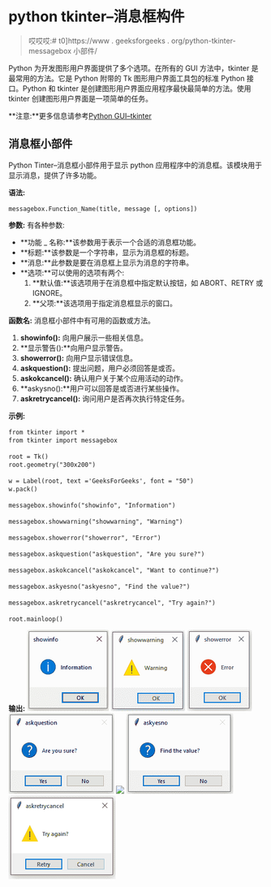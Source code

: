 # python tkinter–消息框构件

> 哎哎哎:# t0]https://www . geeksforgeeks . org/python-tkinter-messagebox 小部件/

Python 为开发图形用户界面提供了多个选项。在所有的 GUI 方法中，tkinter 是最常用的方法。它是 Python 附带的 Tk 图形用户界面工具包的标准 Python 接口。Python 和 tkinter 是创建图形用户界面应用程序最快最简单的方法。使用 tkinter 创建图形用户界面是一项简单的任务。

**注意:**更多信息请参考[Python GUI–tkinter](https://www.geeksforgeeks.org/python-gui-tkinter/)

## 消息框小部件

Python Tinter–消息框小部件用于显示 python 应用程序中的消息框。该模块用于显示消息，提供了许多功能。

**语法:**

```
messagebox.Function_Name(title, message [, options]) 
```

**参数:**
有各种参数:

*   **功能 _ 名称:**该参数用于表示一个合适的消息框功能。
*   **标题:**该参数是一个字符串，显示为消息框的标题。
*   **消息:**此参数是要在消息框上显示为消息的字符串。
*   **选项:**可以使用的选项有两个:
    1.  **默认值:**该选项用于在消息框中指定默认按钮，如 ABORT、RETRY 或 IGNORE。
    2.  **父项:**该选项用于指定消息框显示的窗口。

**函数名:**
消息框小部件中有可用的函数或方法。

1.  **showinfo():** 向用户展示一些相关信息。
2.  **显示警告():**向用户显示警告。
3.  **showerror():** 向用户显示错误信息。
4.  **askquestion():** 提出问题，用户必须回答是或否。
5.  **askokcancel():** 确认用户关于某个应用活动的动作。
6.  **askysno():**用户可以回答是或否进行某些操作。
7.  **askretrycancel():** 询问用户是否再次执行特定任务。

**示例:**

```
from tkinter import * 
from tkinter import messagebox

root = Tk()
root.geometry("300x200")

w = Label(root, text ='GeeksForGeeks', font = "50") 
w.pack()

messagebox.showinfo("showinfo", "Information")

messagebox.showwarning("showwarning", "Warning")

messagebox.showerror("showerror", "Error")

messagebox.askquestion("askquestion", "Are you sure?")

messagebox.askokcancel("askokcancel", "Want to continue?")

messagebox.askyesno("askyesno", "Find the value?")

messagebox.askretrycancel("askretrycancel", "Try again?")  

root.mainloop() 
```

**输出:**
![](img/43d952d41edcf9a50cdd609cfcd13502.png)
![](img/9b96cd1ac59bc4d47c1f2c15b1e201bb.png)
![](img/1f15fde01bb3c9635f7e6b856abf4eda.png)
![](img/21af03d3734951fed873c72ebf9358c6.png)
![](img/f165b41003894134a32eef3267630f58.png)
![](img/f94e3ffe4f01d29b5bdb41769007da0e.png)
![](img/370234ebc50f39b22c584b904c8ff63c.png)